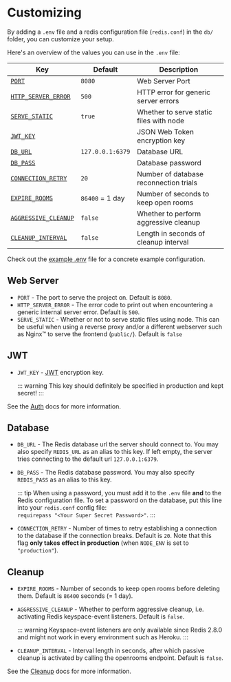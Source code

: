 # Customizing

By adding a `.env` file and a redis configuration file (`redis.conf`) in the
`db/` folder, you can customize your setup.

Here's an overview of the values you can use in the `.env` file:

| Key                                | Default          | Description                             |
| ---------------------------------- | ---------------- | --------------------------------------- |
| [`PORT`](#web-server)              | `8080`           | Web Server Port                         |
| [`HTTP_SERVER_ERROR`](#web-server) | `500`            | HTTP error for generic server errors    |
| [`SERVE_STATIC`](#web-server)      | `true`           | Whether to serve static files with node |
| [`JWT_KEY`](#jwt)                  |                  | JSON Web Token encryption key           |
| [`DB_URL`](#database)              | `127.0.0.1:6379` | Database URL                            |
| [`DB_PASS`](#database)             |                  | Database password                       |
| [`CONNECTION_RETRY`](#database)    | `20`             | Number of database reconnection trials  |
| [`EXPIRE_ROOMS`](#cleanup)         | `86400` = 1 day  | Number of seconds to keep open rooms    |
| [`AGGRESSIVE_CLEANUP`](#cleanup)   | `false`          | Whether to perform aggressive cleanup   |
| [`CLEANUP_INTERVAL`](#cleanup)     | `false`          | Length in seconds of cleanup interval   |

Check out the
[example .env](https://github.com/umcconnell/destroyer2/blob/main/.env.example)
file for a concrete example configuration.

## Web Server

- `PORT` - The port to serve the project on. Default is `8080`.
- `HTTP_SERVER_ERROR` - The error code to print out when encountering a
  generic internal server error. Default is `500`.
- `SERVE_STATIC` - Whether or not to serve static files using node. This can
  be useful when using a reverse proxy and/or a different webserver such as
  Nginx™ to serve the frontend (`public/`). Default is `false`

## JWT

- `JWT_KEY` - <abbr title="JSON Web Token">JWT</abbr> encryption key.

    ::: warning
    This key should definitely be specified in production and kept secret!
    :::

See the [Auth](../docs/auth.md) docs for more information.

## Database

- `DB_URL` - The Redis database url the server should connect to. You may also
  specify `REDIS_URL` as an alias to this key. If left empty, the server tries
  connecting to the default url `127.0.0.1:6379`.
- `DB_PASS` - The Redis database password. You may also specify `REDIS_PASS`
  as an alias to this key.

    ::: tip
    When using a password, you must add it to the `.env` file **and** to the
    Redis configuration file. To set a password on the database, put this line
    into your `redis.conf` config file:  
    `requirepass "<Your Super Secret Password>"`.
    :::

- `CONNECTION_RETRY` - Number of times to retry establishing a connection to
  the database if the connection breaks. Default is `20`. Note that this
  flag **only takes effect in production** (when `NODE_ENV` is set to
  `"production"`).

## Cleanup

- `EXPIRE_ROOMS` - Number of seconds to keep open rooms before deleting them.
  Default is `86400` seconds (= 1 day).

- `AGGRESSIVE_CLEANUP` - Whether to perform aggressive cleanup, i.e.
  activating Redis keyspace-event listeners. Default is `false`.

    ::: warning
    Keyspace-event listeners are only available since Redis 2.8.0 and might not
    work in every environment such as Heroku.
    :::

- `CLEANUP_INTERVAL` - Interval length in seconds, after which passive cleanup
  is activated by calling the openrooms endpoint. Default is `false`.

See the [Cleanup](../docs/cleanup.md) docs for more information.
